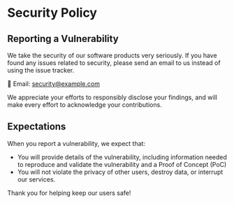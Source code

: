 # Security Policy

## Reporting a Vulnerability

We take the security of our software products very seriously. If you have found any issues related to security, please send an email to us instead of using the issue tracker.

📧 Email: security@example.com

We appreciate your efforts to responsibly disclose your findings, and will make every effort to acknowledge your contributions.

## Expectations

When you report a vulnerability, we expect that:

- You will provide details of the vulnerability, including information needed to reproduce and validate the vulnerability and a Proof of Concept (PoC)
- You will not violate the privacy of other users, destroy data, or interrupt our services.

Thank you for helping keep our users safe!
